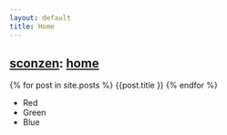 ```yaml
---
layout: default
title: Home
---
```

## [sconzen](http://sconzen.github.io): [home](http://sconzen.github.io)

{% for post in site.posts %}
{{post.title }}
{% endfor %}

  +   Red
  +   Green
  +   Blue
  
  